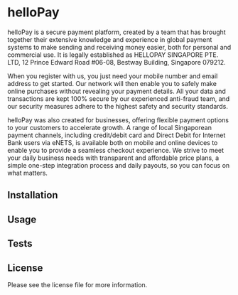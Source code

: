 helloPay
========
helloPay is a secure payment platform, created by a team that has brought together their extensive knowledge and experience in global payment systems to make sending and receiving money easier, both for personal and commercial use. It is legally established as HELLOPAY SINGAPORE PTE. LTD, 12 Prince Edward Road #06-08, Bestway Building, Singapore 079212.

When you register with us, you just need your mobile number and email address to get started. Our network will then enable you to safely make online purchases without revealing your payment details. All your data and transactions are kept 100% secure by our experienced anti-fraud team, and our security measures adhere to the highest safety and security standards.

helloPay was also created for businesses, offering flexible payment options to your customers to accelerate growth. A range of local Singaporean payment channels, including credit/debit card and Direct Debit for Internet Bank users via eNETS, is available both on mobile and online devices to enable you to provide a seamless checkout experience. We strive to meet your daily business needs with transparent and affordable price plans, a simple one-step integration process and daily payouts, so you can focus on what matters.

## Installation

## Usage

## Tests

## License

Please see the license file for more information.
